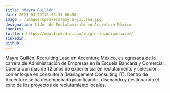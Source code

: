 ```yaml
---
title: "Mayra Guillén"
date: 2021-03-29T18:52:33-06:00
image : /images/speakers/mayra-guillen.jpg
designation: Líder de Reclutamiento en Accenture México
country: 
twitter: https://www.linkedin.com/in/gloriazunigachavez/
linkedin: 
github: 
---
```


Mayra Guillén, Recruiting Lead en Accenture México, es egresada de la carrera de Administración de Empresas en la Escuela Bancaria y Comercial. Cuenta con más de 12 años de experiencia en reclutamiento y selección, con enfoque en consultoría (Management Consulting IT). Dentro de Accenture se ha desempeñado planificando, diseñando y gestionando el éxito de los proyectos de reclutamiento locales.
